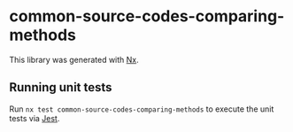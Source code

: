# common-source-codes-comparing-methods

This library was generated with [Nx](https://nx.dev).

## Running unit tests

Run `nx test common-source-codes-comparing-methods` to execute the unit tests via [Jest](https://jestjs.io).
